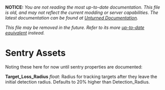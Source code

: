 **NOTICE:** *You are not reading the most up-to-date documentation. This file is old, and may not reflect the current modding or server capabilities. The latest documentation can be found at [Unturned Documentation](https://docs.smartlydressedgames.com/).*

*This file may be removed in the future. Refer to its more [up-to-date equivalent](https://docs.smartlydressedgames.com/en/stable/assets/item-asset/sentry-asset.html) instead.*

Sentry Assets
=============

Noting these here for now until sentry properties are documented:

**Target_Loss_Radius** *float*: Radius for tracking targets after they leave the initial detection radius. Defaults to 20% higher than Detection_Radius.
